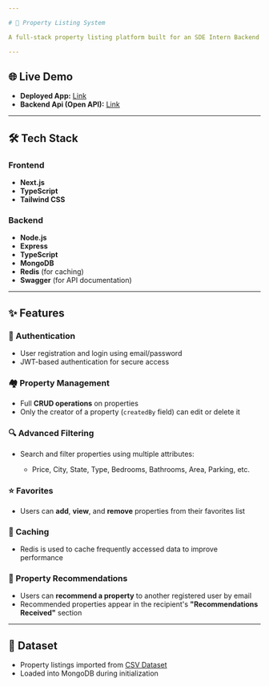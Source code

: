 ```yaml
---

# 🏡 Property Listing System

A full-stack property listing platform built for an SDE Intern Backend Assignment. The system supports user authentication, property CRUD operations, advanced filtering, favoriting, and property recommendations.

---
```


## 🌐 Live Demo

* **Deployed App:**  [Link](https://lemon-property-frontend.vercel.app/)
* **Backend Api (Open API):**  [Link](https://lemon-property.onrender.com/)


---

## 🛠 Tech Stack

### Frontend

* **Next.js**
* **TypeScript**
* **Tailwind CSS**

### Backend

* **Node.js**
* **Express**
* **TypeScript**
* **MongoDB**
* **Redis** (for caching)
* **Swagger** (for API documentation)

---

## ✨ Features

### 🔐 Authentication

* User registration and login using email/password
* JWT-based authentication for secure access

### 🏘️ Property Management

* Full **CRUD operations** on properties
* Only the creator of a property (`createdBy` field) can edit or delete it

### 🔍 Advanced Filtering

* Search and filter properties using multiple attributes:

  * Price, City, State, Type, Bedrooms, Bathrooms, Area, Parking, etc.

### ⭐ Favorites

* Users can **add**, **view**, and **remove** properties from their favorites list

### 🔄 Caching

* Redis is used to cache frequently accessed data to improve performance

### 📢 Property Recommendations

* Users can **recommend a property** to another registered user by email
* Recommended properties appear in the recipient's **"Recommendations Received"** section

---

## 📂 Dataset

* Property listings imported from [CSV Dataset](https://cdn2.gro.care/db424fd9fb74_1748258398689.csv)
* Loaded into MongoDB during initialization

